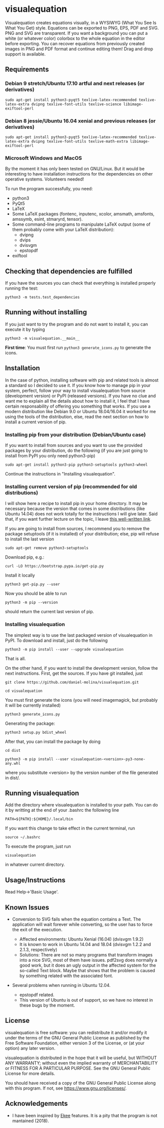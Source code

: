 # visualequation

Visualequation creates equations visually, in a WYSIWYG (What You See Is What You Get) style. Equations can be exported to PNG, EPS, PDF and SVG. PNG and SVG are transparent. If you want a background you can put a white (or whatever color) colorbox to the whole equation in the editor before exporting. You can recover equations from previously created images in PNG and PDF format and continue editing them! Drag and drop support is available.

## Requirements

### Debian 9 stretch/Ubuntu 17.10 artful and next releases (or derivatives)

`sudo apt-get install python3-pyqt5 texlive-latex-recommended texlive-latex-extra dvipng texlive-font-utils texlive-science libimage-exiftool-perl`

### Debian 8 jessie/Ubuntu 16.04 xenial and previous releases (or derivatives)

`sudo apt-get install python3-pyqt5 texlive-latex-recommended texlive-latex-extra dvipng texlive-font-utils texlive-math-extra libimage-exiftool-perl`

### Microsoft Windows and MacOS

By the moment it has only been tested on GNU/Linux. But it would be interesting to have installation instructions for the dependencies on other operative systems. Volunteers needed!

To run the program successfully, you need:

* python3
* PyQt5
* LaTeX
* Some LaTeX packages (fontenc, inputenc, xcolor, amsmath, amsfonts, amssymb, esint, stmaryrd, tensor).
* Some command-line programs to manipulate LaTeX output (some of them probably come with your LaTeX distribution):
  * dvipng
  * dvips
  * dvisvgm
  * epstopdf
* exiftool

## Checking that dependencies are fulfilled

If you have the sources you can check that everything is installed properly running the test:

`python3 -m tests.test_dependencies`

## Running without installing

If you just want to try the program and do not want to install it, you can execute it by typing

`python3 -m visualequation.__main__`

**First time**: You must first run `python3 generate_icons.py` to generate the icons.

## Installation

In the case of python, installing software with pip and related tools is almost a standard so I decided to use it. If you know how to manage pip in your system, perfect, follow your way to install visualequation from source (development version) or PyPI (released versions). If you have no clue and want me to explain all the details about how to install it, I feel that I have certain responsability of offering you something that works. If you use a modern distribution like Debian 9.0 or Ubuntu 18.04/16.04 it worked for me using the tools of the distribution, else, read the next section on how to install a current version of pip.

### Installing pip from your distribution (Debian/Ubuntu case)

If you want to install from sources and you want to use the provided packages by your distribution, do the following (if you are just going to install from PyPI you only need python3-pip)

`sudo apt-get install python3-pip python3-setuptools python3-wheel`

Continue the instructions in "Installing visualequation".

### Installing current version of pip (recommended for old distributions)

I will show here a recipe to install pip in your home directory. It may be necessary because the version that comes in some distributions (like Ubuntu 14.04) does not work totally for the instructions I will give later. Said that, if you want further lecture on the topic, I leave [this well-written link](http://matthew-brett.github.io/pydagogue/installing_on_debian.html).

If you are going to install from sources, I recommend you to remove the package setuptools (if it is installed) of your distribution; else, pip will refuse to install the last version

`sudo apt-get remove python3-setuptools`

Download pip, e.g.:

`curl -LO https://bootstrap.pypa.io/get-pip.py`

Install it locally

`python3 get-pip.py --user`

Now you should be able to run

`python3 -m pip --version`

should return the current last version of pip.

### Installing visualequation

The simplest way is to use the last packaged version of visualequation in PyPI. To download and install, just do the following

`python3 -m pip install --user --upgrade visualequation`

That is all.

On the other hand, if you want to install the development version, follow the next instructions. First, get the sources. If you have git installed, just

`git clone https://github.com/daniel-molina/visualequation.git`

`cd visualequation`

You must first generate the icons (you will need imagemagick, but probably it will be currently installed)

`python3 generate_icons.py`

Generating the package:

`python3 setup.py bdist_wheel`

After that, you can install the package by doing

`cd dist`

`python3 -m pip install --user visualequation-<version>-py3-none-any.whl`

where you substitute \<version\> by the version number of the file generated in dist/.

## Running visualequation

Add the directory where visualequation is installed to your path. You can do it by writting at the end of your .bashrc the following line

`PATH=${PATH}:${HOME}/.local/bin`

If you want this change to take effect in the current terminal, run

`source ~/.bashrc`

To execute the program, just run

`visualequation`

in whatever current directory.

## Usage/Instructions

Read Help->'Basic Usage'.

## Known Issues

* Conversion to SVG fails when the equation contains a Text. The application will wait forever while converting, so the user has to force the exit of the execution.
  * Affected environments: Ubuntu Xenial (16.04) (dvisvgm 1.9.2)
  * It is known to work in Ubuntu 14.04 and 18.04 (dvisvgm 1.2.2 and 2.1.3, respectively)
  * Solutions: There are not so many programs that transform images into a nice SVG, most of them have issues. pdf2svg does normally a good work, but it does an ugly output in the affected system for the so-called Text block. Maybe that shows that the problem is caused by something related with the associated font.

* Several problems when running in Ubuntu 12.04.
  * epstopdf related.
  * This version of Ubuntu is out of support, so we have no interest in these bugs by the moment.

## License

visualequation is free software: you can redistribute it and/or modify
it under the terms of the GNU General Public License as published by
the Free Software Foundation, either version 3 of the License, or
(at your option) any later version.

visualequation is distributed in the hope that it will be useful,
but WITHOUT ANY WARRANTY; without even the implied warranty of
MERCHANTABILITY or FITNESS FOR A PARTICULAR PURPOSE.  See the
GNU General Public License for more details.

You should have received a copy of the GNU General Public License
along with this program.  If not, see <https://www.gnu.org/licenses/>.

## Acknowledgements

* I have been inspired by [Ekee](http://rlehy.free.fr/) features. It is a pity that the program is not mantained (2018).
